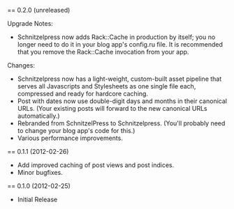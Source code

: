 == 0.2.0 (unreleased)

Upgrade Notes:

* Schnitzelpress now adds Rack::Cache in production by itself; you no longer need to do it in your blog app's config.ru file. It is recommended that you remove the Rack::Cache invocation from your app.

Changes:

* Schnitzelpress now has a light-weight, custom-built asset pipeline that serves all Javascripts and Stylesheets as one single file each, compressed and ready for hardcore caching.
* Post with dates now use double-digit days and months in their canonical URLs. (Your existing posts will forward to the new canonical URLs automatically.)
* Rebranded from SchnitzelPress to Schnitzelpress. (You'll probably need to change your blog app's code for this.)
* Various performance improvements.

== 0.1.1 (2012-02-26)

* Add improved caching of post views and post indices.
* Minor bugfixes.

== 0.1.0 (2012-02-25)

* Initial Release
